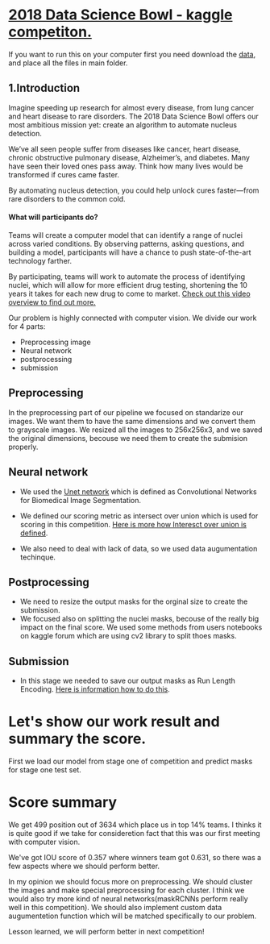 # [2018 Data Science Bowl - kaggle competiton.](https://www.kaggle.com/c/data-science-bowl-2018#description)

If you want to run this on your computer first you need download the [data](https://drive.google.com/open?id=16k6roYNXx5vQGJK2pu8KC1PbN5Rorkwm), and place all the files in main folder.

## 1.Introduction
  Imagine speeding up research for almost every disease, from lung cancer and heart disease to rare disorders. The 2018 Data Science Bowl offers our most ambitious mission yet: create an algorithm to automate nucleus detection.

We’ve all seen people suffer from diseases like cancer, heart disease, chronic obstructive pulmonary disease, Alzheimer’s, and diabetes. Many have seen their loved ones pass away. Think how many lives would be transformed if cures came faster.

By automating nucleus detection, you could help unlock cures faster—from rare disorders to the common cold. 

#### What will participants do?

Teams will create a computer model that can identify a range of nuclei 
across varied conditions. By observing patterns, asking questions, and building a model, participants will have a chance to push state-of-the-art technology farther.

By participating, teams will work to automate the process of identifying nuclei, which will allow for more efficient drug testing, shortening the 10 years it takes for each new drug to come to market. [Check out this video overview to find out more.](https://datasciencebowl.com/2018dsbtutorial/)

Our problem is highly connected with computer vision.
We divide our work for 4 parts:
 - Preprocessing image
 - Neural network
 - postprocessing
 - submission

 ## Preprocessing
In the preprocessing part of our pipeline we focused on standarize our images. We want them to have the same dimensions and we convert them to grayscale images. We resized all the images to 256x256x3, and we saved the original dimensions, becouse we need them to create the submision properly. 
## Neural network
- We used the [Unet network](https://arxiv.org/pdf/1505.04597.pdf) which is defined as Convolutional Networks for Biomedical Image Segmentation.

- We defined our scoring metric as intersect over union which is used for scoring in this competition. [Here is more how Interesct over union is defined](https://www.kaggle.com/c/data-science-bowl-2018#evaluation).

- We also need to deal with lack of data, so we used data augumentation techinque.

## Postprocessing

- We need to resize the output masks for the orginal size to create the submission.
- We focused also on splitting the nuclei masks, becouse of the really big impact on the final score. We used some methods from users notebooks on kaggle forum which are using cv2 library to split thoes masks. 

## Submission

- In this stage we needed to save our output masks as Run Length Encoding.
[Here is information how to do this](https://www.kaggle.com/c/data-science-bowl-2018#evaluation).

# Let's show our work result and summary the score.

First we load our model from stage one of competition and predict masks for stage one test set.

# Score summary
We get 499 position out of 3634 which place us in top 14% teams. I thinks it is quite good if we take for consideretion fact that this was our first  meeting with computer vision.

We've got IOU score of 0.357 where winners team got 0.631, so there was a few aspects where we should perform better.

In my opinion we should focus more on preprocessing. We should cluster the images and make special preprocessing for each cluster. I think we would also try more kind of neural networks(maskRCNNs perform really well in this competition). We should also implement custom data augumentetion function which will be matched specifically to our problem. 

Lesson learned, we will perform better in next competition!
